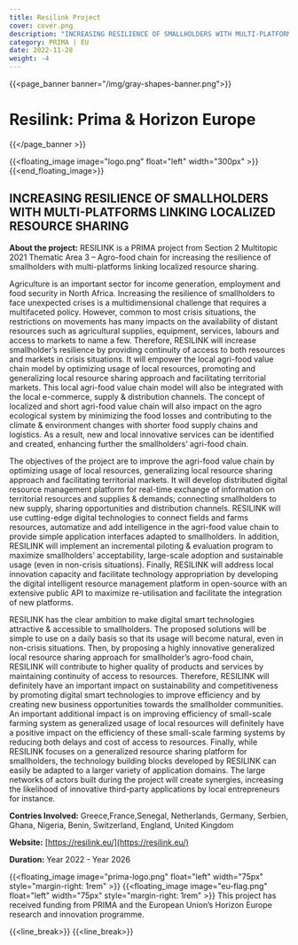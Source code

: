 ```yaml
---
title: Resilink Project
cover: cover.png
description: "INCREASING RESILIENCE OF SMALLHOLDERS WITH MULTI-PLATFORMS LINKING LOCALIZED RESOURCE SHARING"
category: PRIMA | EU
date: 2022-11-28
weight: -4
---
```


<!-- {{<single_page_banner>}} Resilink: Prima & Horizon Europe {{</single_page_banner >}} -->

{{<page_banner banner="/img/gray-shapes-banner.png">}}
# Resilink: Prima & Horizon Europe 
{{</page_banner >}}

{{<floating_image image="logo.png" float="left" width="300px" >}}
{{<end_floating_image>}}

<!-- [SECTION_TRANSPARENT] -->

## INCREASING RESILIENCE OF SMALLHOLDERS WITH MULTI-PLATFORMS LINKING LOCALIZED RESOURCE SHARING

**About the project:** RESILINK is a PRIMA project from Section 2 Multitopic 2021 Thematic Area 3 – Agro-food chain for increasing the resilience of smallholders with multi-platforms linking localized resource sharing.

Agriculture is an important sector for income generation, employment and food security in North Africa. Increasing the resilience of smallholders to face unexpected crises is a multidimensional challenge that requires a multifaceted policy. However, common to most crisis situations, the restrictions on movements has many impacts on the availability of distant resources such as agricultural supplies, equipment, services, labours and access to markets to name a few. Therefore, RESILINK will increase smallholder’s resilience by providing continuity of access to both resources and markets in crisis situations. It will empower the local agri-food value chain model by optimizing usage of local resources, promoting and generalizing local resource sharing approach and facilitating territorial markets. This local agri-food value chain model will also be integrated with the local e-commerce, supply & distribution channels. The concept of localized and short agri-food value chain will also impact on the agro ecological system by minimizing the food losses and contributing to the climate & environment changes with shorter food supply chains and logistics. As a result, new and local innovative services can be identified and created, enhancing further the smallholders’ agri-food chain.

The objectives of the project are to improve the agri-food value chain by optimizing usage of local resources, generalizing local resource sharing approach and facilitating territorial markets. It will develop distributed digital resource management platform for real-time exchange of information on territorial resources and supplies & demands; connecting smallholders to new supply, sharing opportunities and distribution channels. RESILINK will use cutting-edge digital technologies to connect fields and farms resources, automatize and add intelligence in the agri-food value chain to provide simple application interfaces adapted to smallholders. In addition, RESILINK will implement an incremental piloting & evaluation program to maximize smallholders’ acceptability, large-scale adoption and sustainable usage (even in non-crisis situations). Finally, RESILINK will address local innovation capacity and facilitate technology appropriation by developing the digital intelligent resource management platform in open-source with an extensive public API to maximize re-utilisation and facilitate the integration of new platforms.

RESILINK has the clear ambition to make digital smart technologies attractive & accessible to smallholders. The proposed solutions will be simple to use on a daily basis so that its usage will become natural, even in non-crisis situations. Then, by proposing a highly innovative generalized local resource sharing approach for smallholder’s agro-food chain, RESILINK will contribute to higher quality of products and services by maintaining continuity of access to resources. Therefore, RESILINK will definitely have an important impact on sustainability and competitiveness by promoting digital smart technologies to improve efficiency and by creating new business opportunities towards the smallholder communities. An important additional impact is on improving efficiency of small-scale farming system as generalized usage of local resources will definitely have a positive impact on the efficiency of these small-scale farming systems by reducing both delays and cost of access to resources. Finally, while RESILINK focuses on a generalized resource sharing platform for smallholders, the technology building blocks developed by RESILINK can easily be adapted to a larger variety of application domains. The large networks of actors built during the project will create synergies, increasing the likelihood of innovative third-party applications by local entrepreneurs for instance.

**Contries Involved:** Greece,France,Senegal, Netherlands, Germany, Serbien, Ghana, Nigeria, Benin, Switzerland, England, United Kingdom

**Website:** [https://resilink.eu/](https://resilink.eu/)

**Duration:** Year 2022 - Year 2026


{{<floating_image image="prima-logo.png" float="left" width="75px" style="margin-right: 1rem" >}}
{{<floating_image image="eu-flag.png" float="left" width="75px" style="margin-right: 1rem" >}}
This project has received funding from PRIMA and the European Union’s Horizon Europe research and innovation programme.

{{<line_break>}}
{{<line_break>}}
